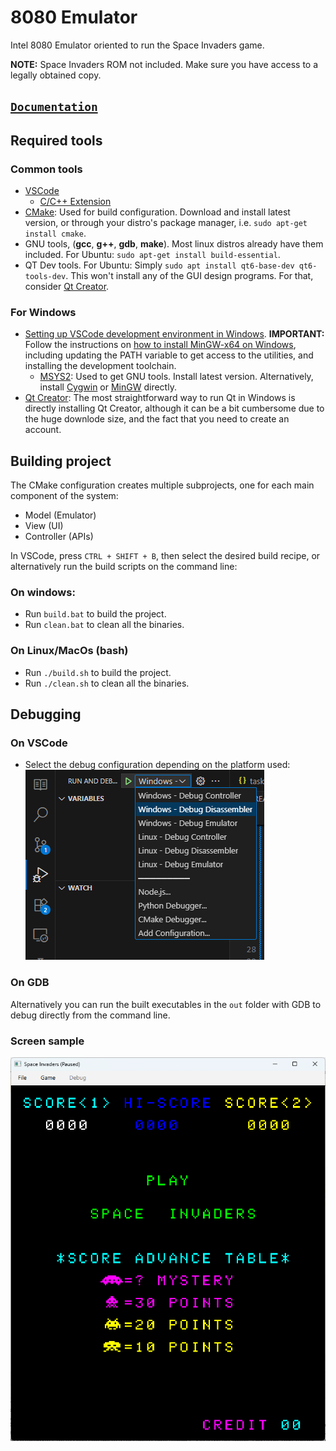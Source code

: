 # 8080 Emulator
Intel 8080 Emulator oriented to run the Space Invaders game.

**NOTE:** Space Invaders ROM not included. Make sure you have access to a legally obtained copy.

## [`Documentation`](docs/README.md)  

## Required tools

### Common tools
- [VSCode](https://code.visualstudio.com)
  - [C/C++ Extension](https://code.visualstudio.com/docs/languages/cpp)
- [CMake](https://cmake.org): Used for build configuration. Download and install latest version, or through your distro's package manager, i.e. `sudo apt-get install cmake`.
- GNU tools, (**gcc**, **g++**, **gdb**, **make**). Most linux distros already have them included. For Ubuntu: `sudo apt-get install build-essential`.
- QT Dev tools. For Ubuntu: Simply `sudo apt install qt6-base-dev qt6-tools-dev`. This won't install any of the GUI design programs. For that, consider [Qt Creator](https://www.qt.io/product/development-tools).

### For Windows
- [Setting up VSCode development environment in Windows](https://code.visualstudio.com/docs/languages/cpp). **IMPORTANT:** Follow the instructions on [how to install MinGW-x64 on Windows](https://code.visualstudio.com/docs/languages/cpp#_example-install-mingwx64-on-windows), including updating the PATH variable to get access to the utilities, and installing the development toolchain.
  - [MSYS2](https://www.msys2.org): Used to get GNU tools. Install latest version. Alternatively, install [Cygwin](https://www.cygwin.com) or [MinGW](https://www.mingw-w64.org) directly.
- [Qt Creator](https://www.qt.io/product/development-tools): The most straightforward way to run Qt in Windows is directly installing Qt Creator, although it can be a bit cumbersome due to the huge downlode size, and the fact that you need to create an account.


## Building project
The CMake configuration creates multiple subprojects, one for each main component of the system:
- Model (Emulator)
- View (UI)
- Controller (APIs)

In VSCode, press `CTRL + SHIFT + B`, then select the desired build recipe, or alternatively run the build scripts on the command line:

### On windows:
- Run `build.bat` to build the project.
- Run `clean.bat` to clean all the binaries.

### On Linux/MacOs (bash)
- Run `./build.sh` to build the project.
- Run `./clean.sh` to clean all the binaries.

## Debugging
### On VSCode
- Select the debug configuration depending on the platform used:
![Debug configurations](assets/images/debug_cfg.png)

### On GDB
Alternatively you can run the built executables in the `out` folder with GDB to debug directly from the command line.

### Screen sample
![Title Screen](assets/images/title_screen.png)